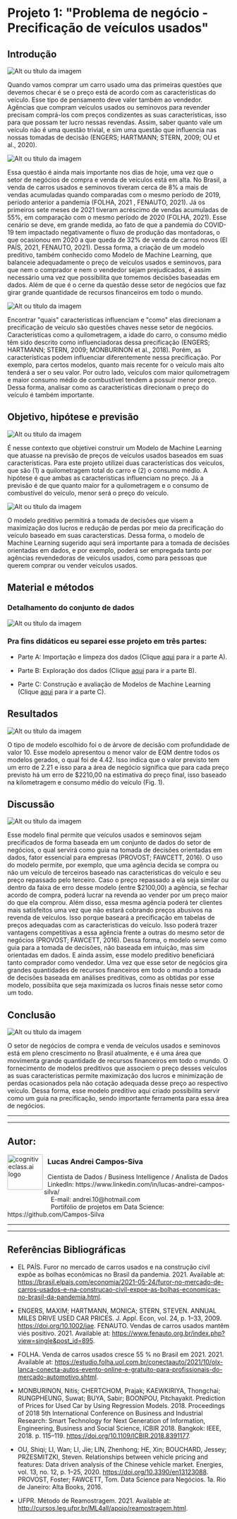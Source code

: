 # Projeto 1: "Problema de negócio - Precificação de veículos usados"

## Introdução

![Alt ou título da imagem](https://raw.githubusercontent.com/Campos-Silva/Projeto_1_Precificacao_de_Veiculos_Usados/main/comprar_carro_duvida_c.png)

Quando vamos comprar um carro usado uma das primeiras questões que devemos checar é se o preço está de acordo com as características do veículo. Esse tipo de pensamento deve valer também ao vendedor. Agências que compram veículos usados ou seminovos para revender precisam comprá-los com preços condizentes as suas características, isso para que possam ter lucro nessas revendas. Assim, saber quanto vale um veículo não é uma questão trivial, e sim uma questão que influencia nas nossas tomadas de decisão (ENGERS; HARTMANN; STERN, 2009; OU et al., 2020).

![Alt ou título da imagem](https://raw.githubusercontent.com/Campos-Silva/Projeto_1_Precificacao_de_Veiculos_Usados/main/Apresenta%C3%A7%C3%A3o1_b.png)

Essa questão é ainda mais importante nos dias de hoje, uma vez que o setor de negócios de compra e venda de veículos está em alta. No Brasil, a venda de carros usados e seminovos tiveram cerca de 8% a mais de vendas acumuladas quando comparadas com o mesmo período de 2019, período anterior a pandemia (FOLHA, 2021 , FENAUTO, 2021). Já os primeiros sete meses de 2021 tiveram acréscimo de vendas acumuladas de 55%, em comparação com o mesmo período de 2020 (FOLHA, 2021). Esse cenário se deve, em grande medida, ao fato de que a pandemia do COVID-19 tem impactado negativamente o fluxo de produção das montadoras, o que ocasionou em 2020 a que queda de 32% de venda de carros novos (El PAÍS, 2021, FENAUTO, 2021). Dessa forma, a criação de um modelo preditivo, também conhecido como Modelo de Machine Learning, que balanceie adequadamente o preço de veículos usados e seminovos, para que nem o comprador e nem o vendedor sejam prejudicados, é assim necessário uma vez que possibilita que tomemos decisões baseadas em dados. Além de que é o cerne da questão desse setor de negócios que faz girar grande quantidade de recursos financeiros em todo o mundo.

![Alt ou título da imagem](https://raw.githubusercontent.com/Campos-Silva/Projeto_1_Precificacao_de_Veiculos_Usados/main/carro_variaveis_e.png)

Encontrar "quais" caracteristicas influenciam e "como" elas direcionam a precificação de veículo são questões chaves nesse setor de negócios. Características como a quilometragem, a idade do carro, o consumo médio têm sido descrito como influenciadoras dessa precificação (ENGERS; HARTMANN; STERN, 2009; MONBURINON et al., 2018). Porém, as características podem influenciar diferentemente nessa precificação. Por exemplo, para certos modelos, quanto mais recente for o veículo mais alto tenderá a ser o seu valor. Por outro lado, veículos com maior quilometragem e maior consumo médio de combustível tendem a possuir menor preço. Dessa forma, analisar como as características direcionam o preço do veículo é também importante.

## Objetivo, hipótese e previsão

![Alt ou título da imagem](https://raw.githubusercontent.com/Campos-Silva/Projeto_1_Precificacao_de_Veiculos_Usados/main/alvo_b.png)

É nesse contexto que objetivei construir um Modelo de Machine Learning que atuasse na previsão de preços de veículos usados baseados em suas características. Para este projeto utilizei duas características dos veículos, que são (1) a quilometragem total do carro e (2) o consumo médio. A hipótese é que ambas as caracteristicas influenciam no preço. Já a previsão é de que quanto maior for a quilometragem e o consumo de combustível do veículo, menor será o preço do veículo.

![Alt ou título da imagem](https://raw.githubusercontent.com/Campos-Silva/Projeto_1_Precificacao_de_Veiculos_Usados/main/importancia.jpg)

O modelo preditivo permitirá a tomada de decisões que visem a maximização dos lucros e redução de perdas por meio da precificação do veículo baseado em suas caractersticas. Dessa forma, o modelo de Machine Learning sugerido aqui será importante para a tomada de decisões orientadas em dados, e por exemplo, poderá ser empregada tanto por agências revendedoras de veículos usados, como para pessoas que querem comprar ou vender veículos usados.

## Material e métodos

### Detalhamento do conjunto de dados

![Alt ou título da imagem](https://raw.githubusercontent.com/Campos-Silva/Projeto_1_Precificacao_de_Veiculos_Usados/main/anotacao_b.png)

### Pra fins didáticos eu separei esse projeto em três partes:

- Parte A: Importação e limpeza dos dados (Clique [aqui](https://github.com/Campos-Silva/Projeto_01_Parte_A_Importacao-e-limpeza-de-dados-no-Python) para ir a parte A).

- Parte B: Exploração dos dados (Clique [aqui](https://github.com/Campos-Silva/Projeto_01_Parte_B_Exploracao_de_dados_no_Python) para ir a parte B).

- Parte C: Construção e avaliação de Modelos de Machine Learning (Clique [aqui](https://github.com/Campos-Silva/Projeto_01_Parte_C_Modelos_de_Machine_Learning_no_Python) para ir a parte C).

## Resultados

![Alt ou título da imagem](https://raw.githubusercontent.com/Campos-Silva/Projeto_1_Precificacao_de_Veiculos_Usados/main/resultados_b.jpg)

O tipo de modelo escolhido foi o de árvore de decisão com profundidade de valor 10. Esse modelo apresentou o menor valor de EQM dentre todos os modelos gerados, o qual foi de 4.42. Isso indica que o valor previsto tem um erro de 2.21 e isso para a área de negócio significa que para cada preço previsto há um erro de $2210,00 na estimativa do preço final, isso baseado na kilometragem e consumo médio do veículo (Fig. 1).

## Discussão

![Alt ou título da imagem](https://raw.githubusercontent.com/Campos-Silva/Projeto_1_Precificacao_de_Veiculos_Usados/main/discussao_b.jpg)

Esse modelo final permite que veículos usados e seminovos sejam precificados de forma baseada em um conjunto de dados do setor de negócios, o qual servirá como guia na tomada de decisões orientadas em dados, fator essencial para empresas (PROVOST; FAWCETT, 2016). O uso do modelo permite, por exemplo, que uma agência decida se compra ou não um veículo de terceiros baseado nas caracteristicas do veículo e seu preço repassado pelo terceiro. Caso o preço repassado a ela seja similar ou dentro da faixa de erro desse modelo (entre $2100,00) a agência, se fechar acordo de compra, poderá lucrar na revenda ao vender por um preço maior do que ela comprou. Além disso, essa mesma agência poderá ter clientes mais satisfeitos uma vez que não estará cobrando preços abusivos na revenda de veículos. Isso porque baseará a precificação em tabelas de preços adequadas com as caracteristicas do veículo. Isso poderá trazer vantagens competitivas a essa agência frente a outras do mesmo setor de negócios (PROVOST; FAWCETT, 2016).
Dessa forma, o modelo serve como guia para a tomada de decisões, não baseada em intuição, mas sim orientadas em dados. E ainda assim, esse modelo preditivo beneficiará tanto comprador como vendedor. Uma vez que esse setor de negócios gira grandes quantidades de recursos financeiros em todo o mundo a tomada de decisões baseada em análises preditivas, como as obtidas por esse modelo, possibiita que seja maximizada os lucros finais nesse setor como um todo.


## Conclusão

![Alt ou título da imagem](https://raw.githubusercontent.com/Campos-Silva/Projeto_1_Precificacao_de_Veiculos_Usados/main/carro_venda_c.jpg)

O setor de negócios de compra e venda de veículos usados e seminovos está em pleno crescimento no Brasil atualmente, e é uma área que movimenta grande quantidade de recursos financeiros em todo o mundo. O fornecimento de modelos preditivos que associem o preço desses veículos as suas caracteristicas permite maximização dos lucros e minimização de perdas ocasionados pela não cotação adequada desse preço ao respectivo veículo. Dessa forma, esse modelo preditivo aqui criado possibilita servir como um guia na precificação, sendo importante ferramenta para essa área de negócios.

____
____

## Autor:

<img  src="https://raw.githubusercontent.com/Campos-Silva/Campos-Silva/main/perfil_lucas_andrei_campos_silva.png" width="80" alt="cognitiveclass.ai logo" align="left" /> 

### &nbsp;&nbsp;Lucas Andrei Campos-Siva

<p>
&nbsp;&nbsp;Cientista de Dados / Business Intelligence / Analista de Dados<br/>
&nbsp;&nbsp;LinkedIn: https://www.linkedin.com/in/lucas-andrei-campos-silva/<br/>
&nbsp;&nbsp;&nbsp;&nbsp;&nbsp;&nbsp;&nbsp;&nbsp;&nbsp;&nbsp;&nbsp;&nbsp;&nbsp;&nbsp;&nbsp;&nbsp;&nbsp;&nbsp;&nbsp;&nbsp;&nbsp;&nbsp;&nbsp;&nbsp;&nbsp;E-mail: andrei.10@hotmail.com<br/>
&nbsp;&nbsp;&nbsp;&nbsp;&nbsp;&nbsp;&nbsp;&nbsp;&nbsp;&nbsp;&nbsp;&nbsp;&nbsp;&nbsp;&nbsp;&nbsp;&nbsp;&nbsp;&nbsp;&nbsp;&nbsp;&nbsp;&nbsp;&nbsp;&nbsp;Portifólio de projetos em Data Science: https://github.com/Campos-Silva
</p>

____
____

## Referências Bibliográficas

- EL PAÍS. Furor no mercado de carros usados e na construção civil expõe as bolhas econômicas no Brasil da pandemia. 2021. Available at: https://brasil.elpais.com/economia/2021-05-24/furor-no-mercado-de-carros-usados-e-na-construcao-civil-expoe-as-bolhas-economicas-no-brasil-da-pandemia.html.

- ENGERS, MAXIM; HARTMANN, MONICA; STERN, STEVEN. ANNUAL MILES DRIVE USED CAR PRICES. J. Appl. Econ, vol. 24, p. 1–33, 2009. https://doi.org/10.1002/jae. FENAUTO. Vendas de carros usados mantêm viés positivo. 2021. Available at: https://www.fenauto.org.br/index.php?view=single&post_id=895.

- FOLHA. Venda de carros usados cresce 55 % no Brasil em 2021. 2021. Available at: https://estudio.folha.uol.com.br/conectaauto/2021/10/olx-lanca-conecta-autos-evento-online-e-gratuito-para-profissionais-do-mercado-automotivo.shtml.

- MONBURINON, Nitis; CHERTCHOM, Prajak; KAEWKIRIYA, Thongchai; RUNGPHEUNG, Suwat; BUYA, Sabir; BOONPOU, Pitchayakit. Prediction of Prices for Used Car by Using Regression Models. 2018. Proceedings of 2018 5th International Conference on Business and Industrial Research: Smart Technology for Next Generation of Information, Engineering, Business and Social Science, ICBIR 2018. Bangkok: IEEE, 2018. p. 115–119. https://doi.org/10.1109/ICBIR.2018.8391177.

- OU, Shiqi; LI, Wan; LI, Jie; LIN, Zhenhong; HE, Xin; BOUCHARD, Jessey; PRZESMITZKI, Steven. Relationships between vehicle pricing and features: Data driven analysis of the Chinese vehicle market. Energies, vol. 13, no. 12, p. 1–25, 2020. https://doi.org/10.3390/en13123088.
PROVOST, Foster; FAWCETT, Tom. Data Science para Negócios. 1a. Rio de Janeiro: Alta Books, 2016.

- UFPR. Método de Reamostragem. 2021. Available at: http://cursos.leg.ufpr.br/ML4all/apoio/reamostragem.html.
